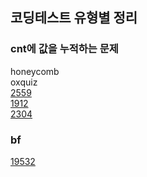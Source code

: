 ## 코딩테스트 유형별 정리

### cnt에 값을 누적하는 문제
honeycomb <br>
oxquiz <br>
[2559](https://www.acmicpc.net/problem/2559) <br>
[1912](https://www.acmicpc.net/problem/1912) <br>
[2304](https://www.acmicpc.net/problem/2304) <br>

### bf
[19532](https://www.acmicpc.net/problem/19532)
